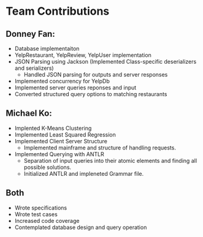 # Team Contributions

## Donney Fan:
  - Database implementaiton
  - YelpRestaurant, YelpReview, YelpUser implementation
  - JSON Parsing using Jackson (Implemented Class-specific deserializers and serializers)
      - Handled JSON parsing for outputs and server responses
  - Implemented concurrency for YelpDb
  - Implemented server queries reponses and input
  - Converted structured query options to matching restaurants
    

## Michael Ko:
  - Implented K-Means Clustering
  - Implemented Least Squared Regression
  - Implemented Client Server Structure
      - Implemented mainframe and structure of handling requests.
  - Implemented Querying with ANTLR
      - Separation of input queries into their atomic elements and finding all possible solutions.
      - Initialized ANTLR and impleneted Grammar file.

## Both
  - Wrote specifications
  - Wrote test cases
  - Increased code coverage
  - Contemplated database design and query operation
